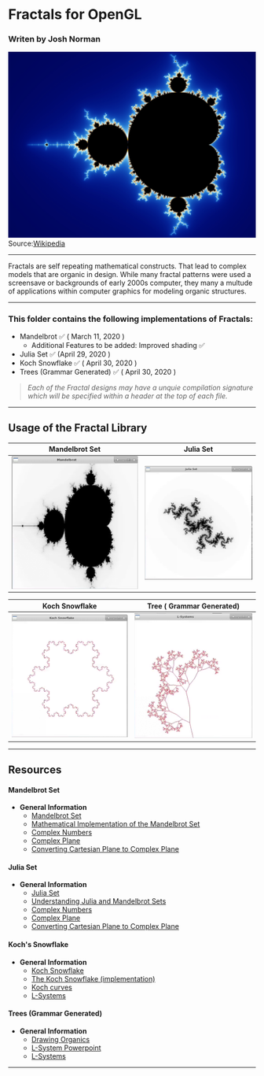 # Fractals for OpenGL 
### Writen by Josh Norman

![alt text](Examples/mandelbrot.jpg)
Source:[Wikipedia](https://en.wikipedia.org/wiki/Mandelbrot_set)

---

Fractals are self repeating mathematical constructs. That lead to complex models that are organic in design. While many fractal patterns were used a screensave or backgrounds of early 2000s computer, they many a multude of applications within computer graphics for modeling organic structures. 

---

### This folder contains the following implementations of Fractals:

- Mandelbrot :white_check_mark: ( March 11, 2020 )
    - Additional Features to be added: Improved shading :white_check_mark:
- Julia Set :white_check_mark: (April 29, 2020 )
- Koch Snowflake :white_check_mark: ( April 30, 2020 )
- Trees (Grammar Generated) :white_check_mark: ( April 30, 2020 )
    
>*Each of the Fractal designs may have a unquie compilation signature which will be specified within a header at the top of each file.*
___
## Usage of the Fractal Library 
Mandelbrot Set            |  Julia Set
:-------------------------:|:-------------------------:
![alt text](Examples/mandelbrot_.png) |  ![alt text](Examples/julia.png)

Koch Snowflake           |  Tree ( Grammar Generated)
:-------------------------:|:-------------------------:
![alt text](Examples/snowflake.png) |  ![alt text](Examples/tree.png)

--- 
## Resources 

#### Mandelbrot Set
* **General Information**
    * [Mandelbrot Set](https://en.wikipedia.org/wiki/Mandelbrot_set)
    * [Mathematical Implementation of the Mandelbrot Set](https://mathworld.wolfram.com/MandelbrotSet.html)
    * [Complex Numbers](https://en.wikipedia.org/wiki/Complex_plane)
    * [Complex Plane](https://mathworld.wolfram.com/ComplexPlane.html)
    * [Converting Cartesian Plane to Complex Plane](http://warp.povusers.org/Mandelbrot/)

#### Julia Set
* **General Information**
    * [Julia Set](https://en.wikipedia.org/wiki/Julia_set)
    * [Understanding Julia and Mandelbrot Sets](https://www.karlsims.com/julia.html)
    * [Complex Numbers](https://en.wikipedia.org/wiki/Complex_plane)
    * [Complex Plane](https://mathworld.wolfram.com/ComplexPlane.html)
    * [Converting Cartesian Plane to Complex Plane](http://warp.povusers.org/Mandelbrot/)

#### Koch's Snowflake
* **General Information**
    * [Koch Snowflake](https://en.wikipedia.org/wiki/Koch_snowflake)
    * [The Koch Snowflake (implementation)](https://python-with-science.readthedocs.io/en/latest/koch_fractal/koch_fractal.html)
    * [Koch curves](http://ai.toastbrot.ch/life/koch.php)
    * [L-Systems](https://en.wikipedia.org/wiki/L-system)

#### Trees (Grammar Generated)
* **General Information**
    * [Drawing Organics](https://www.vexlio.com/blog/drawing-simple-organics-with-l-systems/)
    * [L-System Powerpoint](https://www.cs.utexas.edu/~theshark/courses/cs354/lectures/cs354-22.pdf)
    * [L-Systems](https://en.wikipedia.org/wiki/L-system)
*** 

